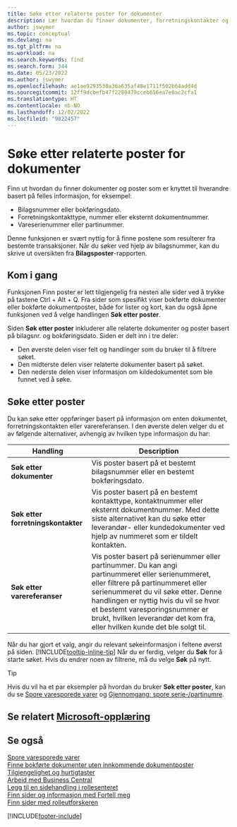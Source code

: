 ```yaml
---
title: Søke etter relaterte poster for dokumenter
description: Lær hvordan du finner dokumenter, forretningskontakter og vareposter som er knyttet til hverandre.
author: jswymer
ms.topic: conceptual
ms.devlang: na
ms.tgt_pltfrm: na
ms.workload: na
ms.search.keywords: find
ms.search.form: 344
ms.date: 05/23/2022
ms.author: jswymer
ms.openlocfilehash: ae1ae9293530a36a635af48e1711f502b64add4d
ms.sourcegitcommit: 12ff9dcbefb47f2280479cceb656ea7e6ac2cfa1
ms.translationtype: HT
ms.contentlocale: nb-NO
ms.lasthandoff: 12/02/2022
ms.locfileid: "9822457"
---
```

# <a name="finding-related-entries-for-documents"></a>Søke etter relaterte poster for dokumenter

Finn ut hvordan du finner dokumenter og poster som er knyttet til hverandre basert på felles informasjon, for eksempel:

- Bilagsnummer eller bokføringsdato.
- Forretningskontakttype, nummer eller eksternt dokumentnummer.
- Vareserienummer eller partinummer.

Denne funksjonen er svært nyttig for å finne postene som resulterer fra bestemte transaksjoner. Når du søker ved hjelp av bilagsnummer, kan du skrive ut oversikten fra **Bilagsposter**-rapporten.

## <a name="get-started"></a>Kom i gang

Funksjonen Finn poster er lett tilgjengelig fra nesten alle sider ved å trykke på tastene Ctrl + Alt + Q. Fra sider som spesifikt viser bokførte dokumenter eller bokførte dokumentposter, både for lister og kort, kan du også åpne funksjonen ved å velge handlingen **Søk etter poster**.

Siden **Søk etter poster** inkluderer alle relaterte dokumenter og poster basert på bilagsnr. og bokføringsdato. Siden er delt inn i tre deler:

- Den øverste delen viser felt og handlinger som du bruker til å filtrere søket.
- Den midterste delen viser relaterte dokumenter basert på søket.
- Den nederste delen viser informasjon om kildedokumentet som ble funnet ved å søke.

## <a name="search-for-entries"></a>Søke etter poster

Du kan søke etter oppføringer basert på informasjon om enten dokumentet, forretningskontakten eller varereferansen. I den øverste delen velger du et av følgende alternativer, avhengig av hvilken type informasjon du har:

|Handling|Description|
|------|-----------|
| **Søk etter dokumenter** | Vis poster basert på et bestemt bilagsnummer eller en bestemt bokføringsdato. |
| **Søk etter forretningskontakter** | Vis poster basert på en bestemt kontakttype, kontaktnummer eller eksternt dokumentnummer. Med dette siste alternativet kan du søke etter leverandør- eller kundedokumenter ved hjelp av nummeret som er tildelt kontakten. |
| **Søk etter varereferanser** | Vis poster basert på serienummer eller partinummer. Du kan angi partinummeret eller serienummeret, eller filtrere på partinummeret eller serienummeret du vil søke etter. Denne handlingen er nyttig hvis du vil se hvor et bestemt varesporingsnummer er brukt, hvilken leverandør det kom fra, eller hvilken kunde det ble solgt til. |

Når du har gjort et valg, angir du relevant søkeinformasjon i feltene øverst på siden. [!INCLUDE[tooltip-inline-tip](includes/tooltip-inline-tip_md.md)] Når du er ferdig, velger du **Søk** for å starte søket. Hvis du endrer noen av filtrene, må du velge **Søk** på nytt.

> [!TIP]
> Hvis du vil ha et par eksempler på hvordan du bruker **Søk etter poster**, kan du se [Spore varesporede varer](inventory-how-to-trace-item-tracked-items.md) og [Gjennomgang: spore serie-/partinumre](walkthrough-tracing-serial-lot-numbers.md).

## <a name="see-related-microsoft-training"></a>Se relatert [Microsoft-opplæring](/training/modules/user-interface-dynamics-365-business-central/index)

## <a name="see-also"></a>Se også

[Spore varesporede varer](inventory-how-to-trace-item-tracked-items.md)  
[Finne bokførte dokumenter uten innkommende dokumentposter](across-how-find-posted-documents-without-income-document-records.md)  
[Tilgjengelighet og hurtigtaster](ui-accessibility.md)  
[Arbeid med Business Central](ui-work-product.md)  
[Legg til en sidehandling i rollesenteret](ui-bookmarks.md)  
[Finn sider og informasjon med Fortell meg](ui-search.md)  
[Finn sider med rolleutforskeren](ui-role-explorer.md)  

[!INCLUDE[footer-include](includes/footer-banner.md)]
